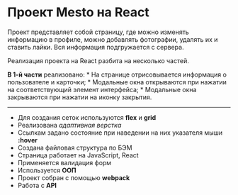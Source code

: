 # Проект Mesto на React
Проект представляет собой страницу, где можно изменять информацию в профиле, можно добавлять фотографии, удалять их и ставить лайки. Вся информация подгружается с сервера.

Реализация проекта на React разбита на несколько частей.

**В 1-й части** реализовано: 
	* На странице отрисовывается информация о пользователе и карточки;
	* Модальные окна открываются при нажатии на соответствующий элемент интерфейса;
	* Модальные окна закрываются при нажатии на иконку закрытия.
					
***
* Для создания сеток используются **flex** и **grid** 
* Реализована *адаптивная верстка*
* Ссылкам задано состояние при наведении на них указателя мыши **:hover**
* Создана файловая структура по БЭМ
* Страница работает на JavaScript, React
* Применяется валидация форм
* Используется **ООП**
* Проект собран с помощью **webpack**
* Работа с **API**



